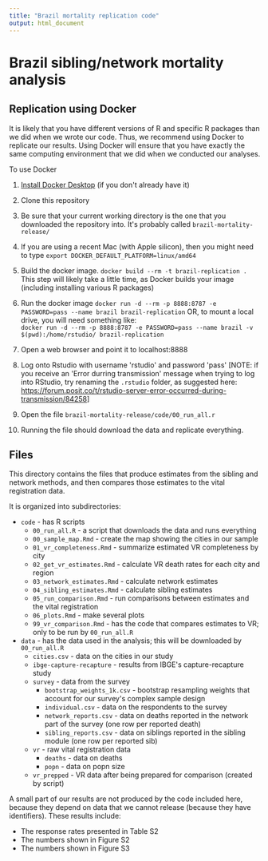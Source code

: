 ```yaml
---
title: "Brazil mortality replication code"
output: html_document
---
```


# Brazil sibling/network mortality analysis


## Replication using Docker

It is likely that you have different versions of R and specific R packages than we did
when we wrote our code.  Thus, we recommend using Docker to replicate our results.
Using Docker will ensure that you have exactly the same computing environment that we did
when we conducted our analyses.

To use Docker

1. [Install Docker Desktop](https://www.docker.com/get-started) (if you don't already have it)
1. Clone this repository
1. Be sure that your current working directory is the one that you downloaded the repository into. It's probably called `brazil-mortality-release/`
1. If you are using a recent Mac (with Apple silicon), then you might need to type
  `export DOCKER_DEFAULT_PLATFORM=linux/amd64`
1. Build the docker image.
   `docker build --rm -t brazil-replication .`
   This step will likely take a little time, as Docker builds your image (including installing various R packages)
1. Run the docker image
   `docker run -d --rm -p 8888:8787 -e PASSWORD=pass --name brazil brazil-replication`
   OR, to mount a local drive, you will need something like:  
   `docker run -d --rm -p 8888:8787 -e PASSWORD=pass --name brazil -v $(pwd):/home/rstudio/ brazil-replication`  

1. Open a web browser and point it to localhost:8888
1. Log onto Rstudio with username 'rstudio' and password 'pass'
  [NOTE: if you receive an 'Error durring transmission' message when trying to log into RStudio, try renaming the `.rstudio` folder, as suggested here: <https://forum.posit.co/t/rstudio-server-error-occurred-during-transmission/84258>]

1. Open the file `brazil-mortality-release/code/00_run_all.r`
1. Running the file should download the data and replicate everything. 

## Files

This directory contains the files that produce estimates from the sibling
and network methods, and then compares those estimates to the vital registration data.

It is organized into subdirectories:

* `code` - has R scripts  
  * `00_run_all.R` - a script that downloads the data and runs everything
  * `00_sample_map.Rmd` - create the map showing the cities in our sample
  * `01_vr_completeness.Rmd` - summarize estimated VR completeness by city
  * `02_get_vr_estimates.Rmd` - calculate VR death rates for each city and region 
  * `03_network_estimates.Rmd` - calculate network estimates 
  * `04_sibling_estimates.Rmd` - calculate sibling estimates
  * `05_run_comparison.Rmd` - run comparisons between estimates and the vital registration
  * `06_plots.Rmd` - make several plots
  * `99_vr_comparison.Rmd` - has the code that compares estimates to VR; only to be run by `00_run_all.R`
* `data` - has the data used in the analysis; this will be downloaded by `00_run_all.R`
  * `cities.csv` - data on the cities in our study
  * `ibge-capture-recapture` - results from IBGE's capture-recapture study
  * `survey` - data from the survey
    - `bootstrap_weights_1k.csv` - bootstrap resampling weights that account for our survey's complex sample design
    - `individual.csv` - data on the respondents to the survey
    - `network_reports.csv` - data on deaths reported in the network part of the survey (one row per reported death)
    - `sibling_reports.csv` - data on siblings reported in the sibling module (one row per reported sib)
  * `vr` - raw vital registration data
    - `deaths` - data on deaths
    - `popn` - data on popn size
  * `vr_prepped` - VR data after being prepared for comparison (created by script)
  
A small part of our results are not produced by the code included here, because
they depend on data that we cannot release (because they have identifiers).
These results include:

* The response rates presented in Table S2
* The numbers shown in Figure S2
* The numbers shown in Figure S3

